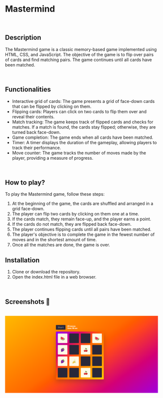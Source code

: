 # **Mastermind** 

<br>

## **Description**
The Mastermind game is a classic memory-based game implemented using HTML, CSS, and JavaScript. The objective of the game is to flip over pairs of cards and find matching pairs. The game continues until all cards have been matched.

<br>

## **Functionalities**

- Interactive grid of cards: The game presents a grid of face-down cards that can be flipped by clicking on them.
- Flipping cards: Players can click on two cards to flip them over and reveal their contents.
- Match tracking: The game keeps track of flipped cards and checks for matches. If a match is found, the cards stay flipped; otherwise, they are turned back face-down.
- Game completion: The game ends when all cards have been matched.
- Timer: A timer displays the duration of the gameplay, allowing players to track their performance.
- Move counter: The game tracks the number of moves made by the player, providing a measure of progress.

<br>

## **How to play?**
To play the Mastermind game, follow these steps:

1. At the beginning of the game, the cards are shuffled and arranged in a grid face-down.
2. The player can flip two cards by clicking on them one at a time.
3. If the cards match, they remain face-up, and the player earns a point.
4. If the cards do not match, they are flipped back face-down.
5. The player continues flipping cards until all pairs have been matched.
6. The player's objective is to complete the game in the fewest number of moves and in the shortest amount of time.
7. Once all the matches are done, the game is over. 

## **Installation**
1. Clone or download the repository.
2. Open the index.html file in a web browser.


<br>

## **Screenshots 📸**

<br>
<img src="Screenshots/Mastermind.png" alt="Mastemind Game Screenshot">



<br>

